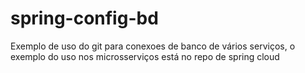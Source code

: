 # spring-config-bd
Exemplo de uso do git para conexoes de banco de vários serviços, o exemplo do uso nos microsserviços está no repo de spring cloud
